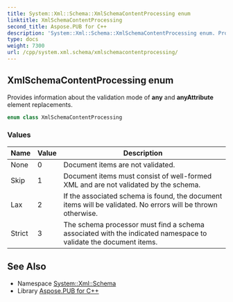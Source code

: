 ```yaml
---
title: System::Xml::Schema::XmlSchemaContentProcessing enum
linktitle: XmlSchemaContentProcessing
second_title: Aspose.PUB for C++
description: 'System::Xml::Schema::XmlSchemaContentProcessing enum. Provides information about the validation mode of any and anyAttribute element replacements in C++.'
type: docs
weight: 7300
url: /cpp/system.xml.schema/xmlschemacontentprocessing/
---
```

## XmlSchemaContentProcessing enum


Provides information about the validation mode of **any** and **anyAttribute** element replacements.

```cpp
enum class XmlSchemaContentProcessing
```

### Values

| Name | Value | Description |
| --- | --- | --- |
| None | 0 | Document items are not validated. |
| Skip | 1 | Document items must consist of well-formed XML and are not validated by the schema. |
| Lax | 2 | If the associated schema is found, the document items will be validated. No errors will be thrown otherwise. |
| Strict | 3 | The schema processor must find a schema associated with the indicated namespace to validate the document items. |

## See Also

* Namespace [System::Xml::Schema](../)
* Library [Aspose.PUB for C++](../../)
